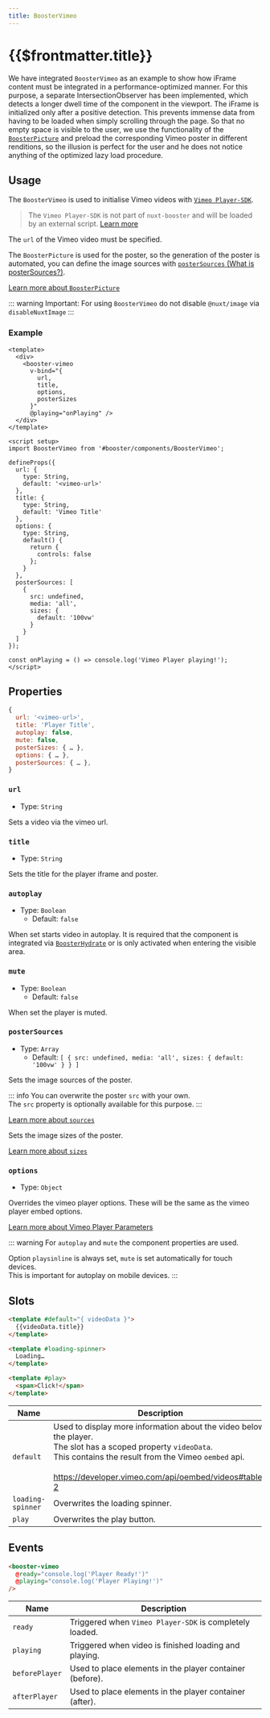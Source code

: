 ```yaml
---
title: BoosterVimeo
---
```


# {{$frontmatter.title}}

We have integrated `BoosterVimeo`  as an example to show how iFrame content must be integrated in a performance-optimized manner.
For this purpose, a separate IntersectionObserver has been implemented, which detects a longer dwell time of the component in the viewport. The iFrame is initialized only after a positive detection. This prevents immense data from having to be loaded when simply scrolling through the page.
So that no empty space is visible to the user, we use the functionality of the [`BoosterPicture`](/components/booster-picture) and preload the corresponding Vimeo poster in different renditions, so the illusion is perfect for the user and he does not notice anything of the optimized lazy load procedure.

## Usage

The `BoosterVimeo` is used to initialise Vimeo videos with [`Vimeo Player-SDK`](https://developer.vimeo.com/player/sdk/).  

> The `Vimeo Player-SDK` is not part of `nuxt-booster` and will be loaded by an external script. [Learn more](https://github.com/basics/nuxt-booster/blob/main/src/runtime/components/BoosterVimeo/utils/loader.js)

The `url` of the Vimeo video must be specified.  

The `BoosterPicture` is used for the poster, so the generation of the poster is automated, you can define the image sources with [`posterSources` (What is posterSources?)](/components/booster-picture#sources).

[Learn more about `BoosterPicture`](/components/booster-picture)

::: warning
Important: For using `BoosterVimeo` do not disable `@nuxt/image` via `disableNuxtImage`
:::

### Example

````vue
<template>
  <div>
    <booster-vimeo
      v-bind="{
        url,
        title,
        options,
        posterSizes
      }"
      @playing="onPlaying" />
  </div>
</template>

<script setup>
import BoosterVimeo from '#booster/components/BoosterVimeo';

defineProps({
  url: { 
    type: String, 
    default: '<vimeo-url>' 
  },
  title: { 
    type: String, 
    default: 'Vimeo Title' 
  },
  options: {
    type: String,
    default() {
      return {
        controls: false
      };
    }
  },
  posterSources: [
    {
      src: undefined,
      media: 'all',
      sizes: {
        default: '100vw'
      }
    }
  ]
});

const onPlaying = () => console.log('Vimeo Player playing!');
</script>

````

## Properties

````js
{
  url: '<vimeo-url>',
  title: 'Player Title',
  autoplay: false,
  mute: false,
  posterSizes: { … },
  options: { … },
  posterSources: { … },
}
````

### `url`

- Type: `String`

Sets a video via the vimeo url.

### `title`

- Type: `String`

Sets the title for the player iframe and poster.

### `autoplay`

- Type: `Boolean`
  - Default: `false`

When set starts video in autoplay. It is required that the component is integrated via [`BoosterHydrate`](/guide/usage#import-components) or is only activated when entering the visible area.

### `mute`

- Type: `Boolean`
  - Default: `false`

When set the player is muted.

### `posterSources`

- Type: `Array`
  - Default: `[
          {
            src: undefined,
            media: 'all',
            sizes: {
              default: '100vw'
            }
          }
        ]`

Sets the image sources of the poster.

::: info
You can overwrite the poster `src` with your own.  
The `src` property is optionally available for this purpose.
:::

[Learn more about `sources`](/components/booster-picture#sources)

Sets the image sizes of the poster.

[Learn more about `sizes`](/components/booster-image#source)

### `options`

- Type: `Object`

Overrides the vimeo player options. These will be the same as the vimeo player embed options.

[Learn more about Vimeo Player Parameters](https://developer.vimeo.com/player/sdk/embed)

::: warning
For `autoplay` and `mute` the component properties are used.

Option `playsinline` is always set, `mute` is set automatically for touch devices.  
This is important for autoplay on mobile devices.
:::

## Slots

````html
<template #default="{ videoData }">
  {{videoData.title}}
</template>

<template #loading-spinner>
  Loading…
</template>

<template #play>
  <span>Click!</span>
</template>
````

| Name              | Description                                                                                                                                                                                                                                |
| ----------------- | ------------------------------------------------------------------------------------------------------------------------------------------------------------------------------------------------------------------------------------------ |
| `default`         | Used to display more information about the video below the player.<br>The slot has a scoped property `videoData`. <br>This contains the result from the Vimeo `oembed` api.<br><br><https://developer.vimeo.com/api/oembed/videos#table-2> |
| `loading-spinner` | Overwrites the loading spinner.                                                                                                                                                                                                            |
| `play`            | Overwrites the play button.                                                                                                                                                                                                                |

## Events

````html
<booster-vimeo 
  @ready="console.log('Player Ready!')" 
  @playing="console.log('Player Playing!')" 
/>
````

| Name           | Description                                              |
| -------------- | -------------------------------------------------------- |
| `ready`        | Triggered when `Vimeo Player-SDK` is completely loaded.  |
| `playing`      | Triggered when video is finished loading and playing.    |
| `beforePlayer` | Used to place elements in the player container (before). |
| `afterPlayer`  | Used to place elements in the player container (after).  |
